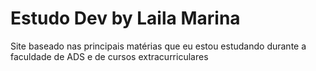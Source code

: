 # Estudo Dev by Laila Marina
Site baseado nas principais matérias que eu estou estudando durante a faculdade de ADS e de cursos extracurriculares
